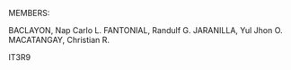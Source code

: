 MEMBERS:

BACLAYON, Nap Carlo L.
FANTONIAL, Randulf G.
JARANILLA, Yul Jhon O.
MACATANGAY, Christian R.

IT3R9
